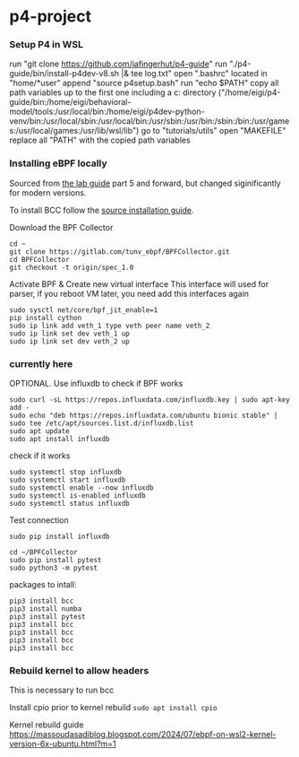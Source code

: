 # p4-project

### Setup P4 in WSL
run "git clone https://github.com/jafingerhut/p4-guide"
run "./p4-guide/bin/install-p4dev-v8.sh |& tee log.txt"
open ".bashrc" located in "home/*user"
append "source p4setup.bash"
run "echo $PATH"
copy all path variables up to the first one including a c: directory ("/home/eigi/p4-guide/bin:/home/eigi/behavioral-model/tools:/usr/local/bin:/home/eigi/p4dev-python-venv/bin:/usr/local/sbin:/usr/local/bin:/usr/sbin:/usr/bin:/sbin:/bin:/usr/games:/usr/local/games:/usr/lib/wsl/lib")
go to "tutorials/utils"
open "MAKEFILE"
replace all "PATH" with the copied path variables


### Installing eBPF locally
Sourced from [the lab guide](https://medium.com/btech-engineering/lab-p4-int-in-band-network-telemetry-using-onos-and-ebpf-a84f7649255)
part 5 and forward, but changed siginificantly for modern versions.

To install BCC follow the [source installation guide](https://github.com/iovisor/bcc/blob/master/INSTALL.md#ubuntu---source).

Download the BPF Collector 
```
cd ~
git clone https://gitlab.com/tunv_ebpf/BPFCollector.git
cd BPFCollector
git checkout -t origin/spec_1.0
```

Activate BPF & Create new virtual interface
This interface will used for parser, if you reboot VM later, you need add this interfaces again
```
sudo sysctl net/core/bpf_jit_enable=1
pip install cython
sudo ip link add veth_1 type veth peer name veth_2 
sudo ip link set dev veth_1 up 
sudo ip link set dev veth_2 up 
```

### currently here
OPTIONAL. Use influxdb to check if BPF works
```
sudo curl -sL https://repos.influxdata.com/influxdb.key | sudo apt-key add -
sudo echo "deb https://repos.influxdata.com/ubuntu bionic stable" | sudo tee /etc/apt/sources.list.d/influxdb.list
sudo apt update
sudo apt install influxdb
```
check if it works
```
sudo systemctl stop influxdb
sudo systemctl start influxdb
sudo systemctl enable --now influxdb
sudo systemctl is-enabled influxdb
sudo systemctl status influxdb
```
Test connection
```
sudo pip install influxdb

cd ~/BPFCollector
sudo pip install pytest
sudo python3 -m pytest 
```


packages to intall:
```
pip3 install bcc
pip3 install numba
pip3 install pytest
pip3 install bcc
pip3 install bcc
pip3 install bcc
pip3 install bcc
```

### Rebuild kernel to allow headers
This is necessary to run bcc

Install cpio prior to kernel rebuild
`sudo apt install cpio `

Kernel rebuild guide https://massoudasadiblog.blogspot.com/2024/07/ebpf-on-wsl2-kernel-version-6x-ubuntu.html?m=1
